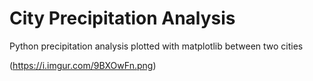 # City Precipitation Analysis
 Python precipitation analysis plotted with matplotlib between two cities
 
(https://i.imgur.com/9BXOwFn.png)
